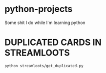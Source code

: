 # python-projects
Some shit I do while I'm learning python


# DUPLICATED CARDS IN STREAMLOOTS
`python streamloots/get_duplicated.py`

